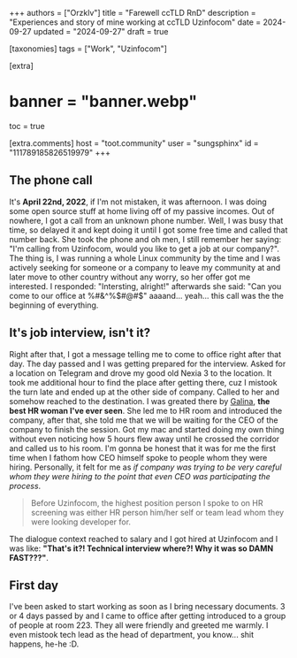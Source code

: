 +++
authors = ["Orzklv"]
title = "Farewell ccTLD RnD"
description = "Experiences and story of mine working at ccTLD Uzinfocom"
date = 2024-09-27
updated = "2024-09-27"
draft = true

[taxonomies]
tags = ["Work", "Uzinfocom"]

[extra]
# banner = "banner.webp"
toc = true

[extra.comments]
host = "toot.community"
user = "sungsphinx"
id = "111789185826519979"
+++

## The phone call

It's **April 22nd, 2022**, if I'm not mistaken, it was afternoon. I was doing some open source stuff at home living off of my passive incomes. Out of nowhere, I
got a call from an unknown phone number. Well, I was busy that time, so delayed it and kept doing it until I got some free time and called that number back.
She took the phone and oh men, I still remember her saying: "I'm calling from Uzinfocom, would you like to get a job at our company?". The thing is, I was
running a whole Linux community by the time and I was actively seeking for someone or a company to leave my community at and later move to other country
without any worry, so her offer got me interested. I responded: "Intersting, alright!" afterwards she said: "Can you come to our office at %#&^%$#@#$"
aaaand... yeah... this call was the the beginning of everything.

## It's job interview, isn't it?

Right after that, I got a message telling me to come to office right after that day. The day passed and I was getting prepared for the interview. Asked for
a location on Telegram and drove my good old Nexia 3 to the location. It took me additional hour to find the place after getting there, cuz I mistook the
turn late and ended up at the other side of company. Called to her and somehow reached to the destination. I was greated there by [Galina], **the best HR woman
I've ever seen**. She led me to HR room and introduced the company, after that, she told me that we will be waiting for the CEO of the company to finish the
session. Got my mac and started doing my own thing without even noticing how 5 hours flew away until he crossed the corridor and called us to his room.
I'm gonna be honest that it was for me the first time when I fathom how CEO himself spoke to people whom they were hiring. Personally, it felt for me as _if
company was trying to be very careful whom they were hiring to the point that even CEO was participating the process_.

> Before Uzinfocom, the highest position person I spoke to on HR screening was either HR person him/her self or team lead whom they were looking developer for.

The dialogue context reached to salary and I got hired at Uzinfocom and I was like: **"That's it?! Technical interview where?! Why it was so DAMN FAST???"**.

## First day

I've been asked to start working as soon as I bring necessary documents. 3 or 4 days passed by and I came to office after getting introduced to a group of
people at room 223. They all were friendly and greeted me warmly. I even mistook tech lead as the head of department, you know... shit happens, he-he :D.

[Galina]: https://www.linkedin.com/in/galina-ahmedova-76b901231
